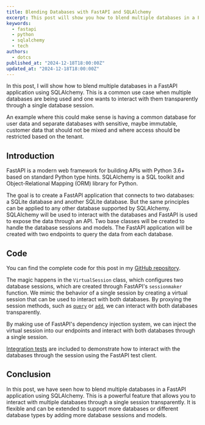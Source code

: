 ```yaml
---
title: Blending Databases with FastAPI and SQLAlchemy
excerpt: This post will show you how to blend multiple databases in a FastAPI application using SQLAlchemy.
keywords:
  - fastapi
  - python
  - sqlalchemy
  - tech
authors:
  - dotcs
published_at: "2024-12-18T18:00:00Z"
updated_at: "2024-12-18T18:00:00Z"
---
```


In this post, I will show how to blend multiple databases in a FastAPI application using SQLAlchemy.
This is a common use case when multiple databases are being used and one wants to interact with them transparently through a single database session.

An example where this could make sense is having a common database for user data and separate databases with sensitive, maybe immutable, customer data that should not be mixed and where access should be restricted based on the tenant.

## Introduction

FastAPI is a modern web framework for building APIs with Python 3.6+ based on standard Python type hints.
SQLAlchemy is a SQL toolkit and Object-Relational Mapping (ORM) library for Python.

The goal is to create a FastAPI application that connects to two databases: a SQLite database and another SQLite database.
But the same principles can be applied to any other database supported by SQLAlchemy.
SQLAlchemy will be used to interact with the databases and FastAPI is used to expose the data through an API.
Two base classes will be created to handle the database sessions and models.
The FastAPI application will be created with two endpoints to query the data from each database.

## Code

You can find the complete code for this post in my [GitHub repository](https://github.com/dotcs/fastapi-blend-db-demo).

The magic happens in the `VirtualSession` class, which configures two database sessions, which are created through FastAPI's `sessionmaker` function.
We mimic the behavior of a single session by creating a virtual session that can be used to interact with both databases.
By proxying the session methods, such as [`query`](https://github.com/dotcs/fastapi-blend-db-demo/blob/a1570b05c6ce1fd10c7e1d485ad798e5a77bc209/fastapi_blend_db/app.py#L77-L84) or [`add`](https://github.com/dotcs/fastapi-blend-db-demo/blob/a1570b05c6ce1fd10c7e1d485ad798e5a77bc209/fastapi_blend_db/app.py#L86-L92), we can interact with both databases transparently.

By making use of FastAPI's dependency injection system, we can inject the virtual session into our endpoints and interact with both databases through a single session.

[Integration tests](https://github.com/dotcs/fastapi-blend-db-demo/blob/main/fastapi_blend_db/tests/test_app.py) are included to demonstrate how to interact with the databases through the session using the FastAPI test client.

## Conclusion

In this post, we have seen how to blend multiple databases in a FastAPI application using SQLAlchemy.
This is a powerful feature that allows you to interact with multiple databases through a single session transparently.
It is flexible and can be extended to support more databases or different database types by adding more database sessions and models.

